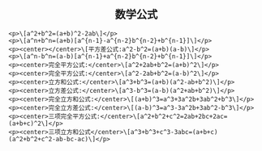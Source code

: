## <center>数学公式</center>
    <p>\[a^2+b^2=(a+b)^2-2ab\]</p>
    <p>\[a^n+b^n=(a+b)[a^{n-1}-a^{n-2}b^{n-2}+b^{n-1}]\]</p>
    <p><center></center>\[平方差公式:a^2-b^2=(a+b)(a-b)\]</p>
    <p>\[a^n-b^n=(a-b)[a^{n-1}+a^{n-2}b^{n-2}+b^{n-1}]\]</p>
    <p><center>完全平方公式:</center>\[a^2+2ab+b^2=(a+b)^2\]</p>
    <p><center>完全平方公式:</center>\[a^2-2ab+b^2=(a-b)^2\]</p>
    <p><center>立方和公式:</center>\[a^3+b^3=(a+b)(a^2-ab+b^2)\]</p>
    <p><center>立方差公式:</center>\[a^3-b^3=(a-b)(a^2+ab+b^2)\]</p>
    <p><center>完全立方和公式:</center>\[(a+b)^3=a^3+3a^2b+3ab^2+b^3\]</p>
    <p><center>完全立方差公式:</center>\[(a-b)^3=a^3-3a^2b+3ab^2-b^3\]</p>
    <p><center>三项完全平方公式:</center>\[a^2+b^2+c^2=2ab+2bc+2ac=(a+b+c)^2\]</p>
    <p><center>三项立方和公式</center>\[a^3+b^3+c^3-3abc=(a+b+c)(a^2+b^2+c^2-ab-bc-ac)\]</p>

</body>

</html>